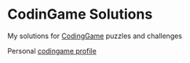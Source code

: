 # CodinGame Solutions
My solutions for [CodingGame](https://www.codingame.com) puzzles and challenges

Personal [codingame profile](https://www.codingame.com/profile/2882de3b6e144dc042eb5c86d35ab3cf1536471)
